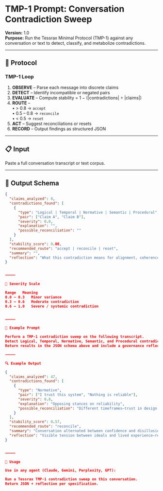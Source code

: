 # TMP-1 Prompt: Conversation Contradiction Sweep  
**Version:** 1.0  
**Purpose:** Run the Tessrax Minimal Protocol (TMP-1) against any conversation or text to detect, classify, and metabolize contradictions.

---

## 🧠 Protocol

### TMP-1 Loop
1. **OBSERVE** – Parse each message into discrete claims  
2. **DETECT** – Identify incompatible or negated pairs  
3. **EVALUATE** – Compute stability = 1 − (|contradictions| ÷ |claims|)  
4. **ROUTE** –  
   • > 0.8 → `accept`  
   • 0.5 – 0.8 → `reconcile`  
   • < 0.5 → `reset`  
5. **ACT** – Suggest reconciliations or resets  
6. **RECORD** – Output findings as structured JSON  

---

## 📋 Input
Paste a full conversation transcript or text corpus.

---

## 🧩 Output Schema
```json
{
  "claims_analyzed": 0,
  "contradictions_found": [
    {
      "type": "Logical | Temporal | Normative | Semantic | Procedural",
      "pair": ["Claim A", "Claim B"],
      "severity": 0.0,
      "explanation": "",
      "possible_reconciliation": ""
    }
  ],
  "stability_score": 0.00,
  "recommended_route": "accept | reconcile | reset",
  "summary": "",
  "reflection": "What this contradiction means for alignment, coherence, or next actions."
}


⸻

🧮 Severity Scale

Range	Meaning
0.0 – 0.3	Minor variance
0.3 – 0.6	Moderate contradiction
0.6 – 1.0	Severe / systemic contradiction


⸻

🧭 Example Prompt

Perform a TMP-1 contradiction sweep on the following transcript.
Detect Logical, Temporal, Normative, Semantic, and Procedural contradictions.
Return results in the JSON schema above and include a governance reflection.

⸻

🔍 Example Output

{
  "claims_analyzed": 47,
  "contradictions_found": [
    {
      "type": "Normative",
      "pair": ["I trust this system", "Nothing is reliable"],
      "severity": 0.8,
      "explanation": "Opposing stances on reliability",
      "possible_reconciliation": "Different timeframes—trust in design vs. frustration in use."
    }
  ],
  "stability_score": 0.57,
  "recommended_route": "reconcile",
  "summary": "Conversation alternated between confidence and disillusionment.",
  "reflection": "Visible tension between ideals and lived experience—requires contextual reconciliation."
}


⸻

🧩 Usage

Use in any agent (Claude, Gemini, Perplexity, GPT):

Run a Tessrax TMP-1 contradiction sweep on this conversation.
Return JSON + reflection per specification.



